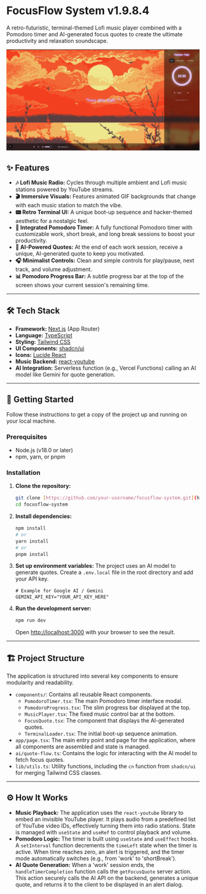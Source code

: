 # FocusFlow System v1.9.8.4

A retro-futuristic, terminal-themed Lofi music player combined with a Pomodoro timer and AI-generated focus quotes to create the ultimate productivity and relaxation soundscape.

![Screenshot](./screenshot/image.png )
## ✨ Features

* **🎶 Lofi Music Radio:** Cycles through multiple ambient and Lofi music stations powered by YouTube streams.
* **🎬 Immersive Visuals:** Features animated GIF backgrounds that change with each music station to match the vibe.
* **📟 Retro Terminal UI:** A unique boot-up sequence and hacker-themed aesthetic for a nostalgic feel.
* **🍅 Integrated Pomodoro Timer:** A fully functional Pomodoro timer with customizable work, short break, and long break sessions to boost your productivity.
* **🤖 AI-Powered Quotes:** At the end of each work session, receive a unique, AI-generated quote to keep you motivated.
* **🎧 Minimalist Controls:** Clean and simple controls for play/pause, next track, and volume adjustment.
* **📊 Pomodoro Progress Bar:** A subtle progress bar at the top of the screen shows your current session's remaining time.

---

## 🛠️ Tech Stack

* **Framework:** [Next.js](https://nextjs.org/) (App Router)
* **Language:** [TypeScript](https://www.typescriptlang.org/)
* **Styling:** [Tailwind CSS](https://tailwindcss.com/)
* **UI Components:** [shadcn/ui](https://ui.shadcn.com/)
* **Icons:** [Lucide React](https://lucide.dev/)
* **Music Backend:** [react-youtube](https://github.com/tjallingt/react-youtube)
* **AI Integration:** Serverless function (e.g., Vercel Functions) calling an AI model like Gemini for quote generation.

---

## 🚀 Getting Started

Follow these instructions to get a copy of the project up and running on your local machine.

### Prerequisites

* Node.js (v18.0 or later)
* npm, yarn, or pnpm

### Installation

1.  **Clone the repository:**
    ```bash
    git clone [https://github.com/your-username/focusflow-system.git](https://github.com/your-username/focusflow-system.git)
    cd focusflow-system
    ```

2.  **Install dependencies:**
    ```bash
    npm install
    # or
    yarn install
    # or
    pnpm install
    ```

3.  **Set up environment variables:**
    The project uses an AI model to generate quotes. Create a `.env.local` file in the root directory and add your API key.
    ```env
    # Example for Google AI / Gemini
    GEMINI_API_KEY="YOUR_API_KEY_HERE"
    ```

4.  **Run the development server:**
    ```bash
    npm run dev
    ```
    Open [http://localhost:3000](http://localhost:3000) with your browser to see the result.

---

## 🏗️ Project Structure

The application is structured into several key components to ensure modularity and readability.

* `components/`: Contains all reusable React components.
    * `PomodoroTimer.tsx`: The main Pomodoro timer interface modal.
    * `PomodoroProgress.tsx`: The slim progress bar displayed at the top.
    * `MusicPlayer.tsx`: The fixed music control bar at the bottom.
    * `FocusQuote.tsx`: The component that displays the AI-generated quotes.
    * `TerminalLoader.tsx`: The initial boot-up sequence animation.
* `app/page.tsx`: The main entry point and page for the application, where all components are assembled and state is managed.
* `ai/quote-flow.ts`: Contains the logic for interacting with the AI model to fetch focus quotes.
* `lib/utils.ts`: Utility functions, including the `cn` function from `shadcn/ui` for merging Tailwind CSS classes.

---

## ⚙️ How It Works

* **Music Playback:** The application uses the `react-youtube` library to embed an invisible YouTube player. It plays audio from a predefined list of YouTube video IDs, effectively turning them into radio stations. State is managed with `useState` and `useRef` to control playback and volume.
* **Pomodoro Logic:** The timer is built using `useState` and `useEffect` hooks. A `setInterval` function decrements the `timeLeft` state when the timer is active. When time reaches zero, an alert is triggered, and the timer mode automatically switches (e.g., from 'work' to 'shortBreak').
* **AI Quote Generation:** When a 'work' session ends, the `handleTimerCompletion` function calls the `getFocusQuote` server action. This action securely calls the AI API on the backend, generates a unique quote, and returns it to the client to be displayed in an alert dialog.